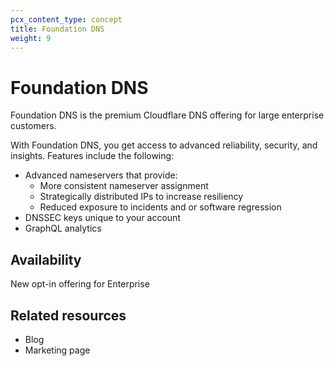 ```yaml
---
pcx_content_type: concept
title: Foundation DNS
weight: 9
---
```


# Foundation DNS

Foundation DNS is the premium Cloudflare DNS offering for large enterprise customers.

With Foundation DNS, you get access to advanced reliability, security, and insights. Features include the following:

* Advanced nameservers that provide:
    * More consistent nameserver assignment
    * Strategically distributed IPs to increase resiliency
    * Reduced exposure to incidents and or software regression
* DNSSEC keys unique to your account
* GraphQL analytics

## Availability

New opt-in offering for Enterprise

## Related resources

* Blog
* Marketing page
